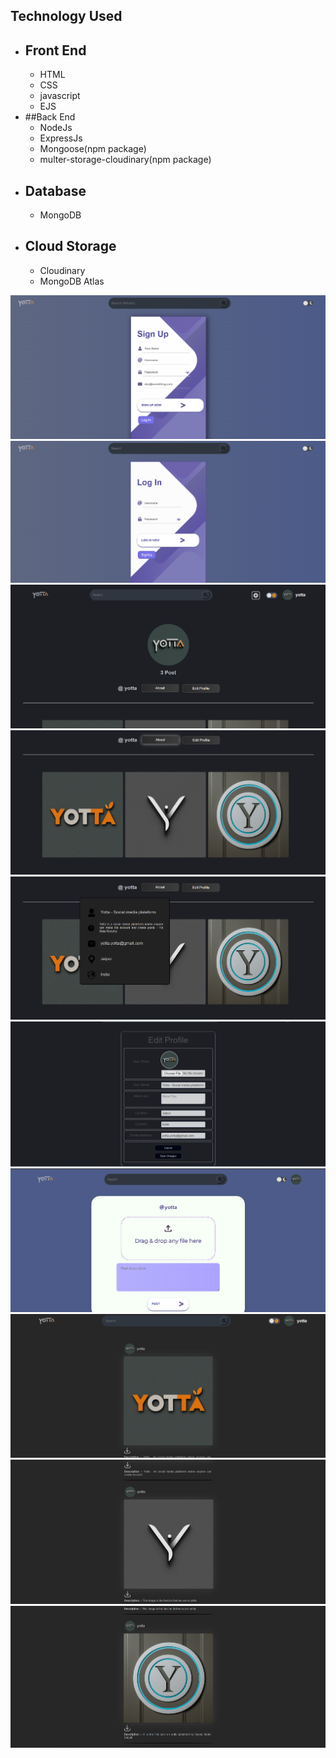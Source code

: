 ## Technology Used
- ## Front End
  - HTML 
  - CSS
  - javascript
  - EJS
- ##Back End
  - NodeJs 
  - ExpressJs
  - Mongoose(npm package)
  - multer-storage-cloudinary(npm package)
- ## Database
  - MongoDB
- ## Cloud Storage
  - Cloudinary
  - MongoDB Atlas


![SignUp page](https://github.com/syeedsaquib/yotta/blob/main/Screenshot/1.png)
![LogIn page](https://github.com/syeedsaquib/yotta/blob/main/Screenshot/2.png)
![Profile page](https://github.com/syeedsaquib/yotta/blob/main/Screenshot/3.png)
![Profile page posts](https://github.com/syeedsaquib/yotta/blob/main/Screenshot/4.png)
![About profile](https://github.com/syeedsaquib/yotta/blob/main/Screenshot/5.png)
![Edit profile page](https://github.com/syeedsaquib/yotta/blob/main/Screenshot/6.png)
![Create post page](https://github.com/syeedsaquib/yotta/blob/main/Screenshot/7.png)
![User post page-1](https://github.com/syeedsaquib/yotta/blob/main/Screenshot/8.png)
![User post page-2](https://github.com/syeedsaquib/yotta/blob/main/Screenshot/9.png)
![User post page-3](https://github.com/syeedsaquib/yotta/blob/main/Screenshot/10.png)
